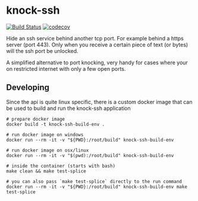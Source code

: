 # knock-ssh
[![Build Status](https://travis-ci.org/DavyLandman/knock-ssh.svg?branch=master)](https://travis-ci.org/DavyLandman/knock-ssh) 
[![codecov](https://codecov.io/gh/DavyLandman/knock-ssh/branch/master/graph/badge.svg)](https://codecov.io/gh/DavyLandman/knock-ssh)

Hide an ssh service behind another tcp port. For example behind a https server (port 443). Only when you receive a certain piece of text (or bytes) will the ssh port be unlocked.

A simplified alternative to port knocking, very handy for cases where your on restricted internet with only a few open ports.

## Developing

Since the api is quite linux specific, there is a custom docker image that can be used to build and run the knock-ssh application

    # prepare docker image
    docker build -t knock-ssh-build-env .

    # run docker image on windows
    docker run --rm -it -v "${PWD}:/root/build" knock-ssh-build-env

    # run docker image on osx/linux
    docker run --rm -it -v "$(pwd):/root/build" knock-ssh-build-env

    # inside the container (starts with bash)
    make clean && make test-splice 

    # you can also pass `make test-splice` directly to the run command
    docker run --rm -it -v "${PWD}:/root/build" knock-ssh-build-env make test-splice

